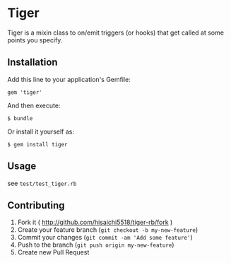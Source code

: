 # Tiger

Tiger is a mixin class to on/emit triggers (or hooks) that get called at some points you specify.

## Installation

Add this line to your application's Gemfile:

    gem 'tiger'

And then execute:

    $ bundle

Or install it yourself as:

    $ gem install tiger

## Usage

see `test/test_tiger.rb`

## Contributing

1. Fork it ( http://github.com/hisaichi5518/tiger-rb/fork )
2. Create your feature branch (`git checkout -b my-new-feature`)
3. Commit your changes (`git commit -am 'Add some feature'`)
4. Push to the branch (`git push origin my-new-feature`)
5. Create new Pull Request
